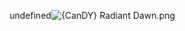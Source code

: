 undefined![{CanDY} Radiant Dawn.png](https://raw.githubusercontent.com/Klokinator/FE-Repo/main/BGs,%20Interface%20Elements/Status%20Screen%20Backgrounds/FE%20Radiant%20Dawn/%7BCanDY%7D%20Radiant%20Dawn.png "{CanDY} Radiant Dawn.png")